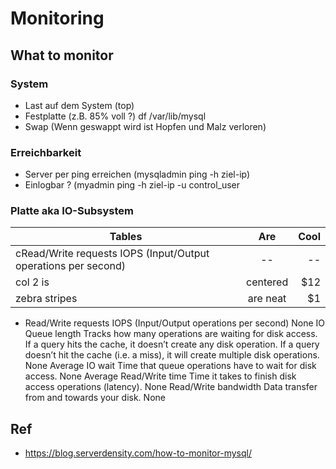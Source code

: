 # Monitoring

## What to monitor 

### System 

  * Last auf dem System (top) 
  * Festplatte (z.B. 85% voll ?) df /var/lib/mysql
  * Swap (Wenn geswappt wird ist Hopfen und Malz verloren) 
  
### Erreichbarkeit 

  * Server per ping erreichen (mysqladmin ping -h ziel-ip) 
  * Einlogbar ? (myadmin ping -h ziel-ip -u control_user 
 
### Platte aka IO-Subsystem 

| Tables        | Are           | Cool  |
| ------------- |:-------------:| -----:|
| cRead/Write requests	IOPS (Input/Output operations per second)      | -- | -- |
| col 2 is      | centered      |   $12 |
| zebra stripes | are neat      |    $1 |

  * Read/Write requests	IOPS (Input/Output operations per second)	None
IO Queue length	Tracks how many operations are waiting for disk access. If a query hits the cache, it doesn’t create any disk operation. If a query doesn’t hit the cache (i.e. a miss), it will create multiple disk operations.	None
Average IO wait	Time that queue operations have to wait for disk access.	None
Average Read/Write time	Time it takes to finish disk access operations (latency).	None
Read/Write bandwidth	Data transfer from and towards your disk.	None



## Ref 

  * https://blog.serverdensity.com/how-to-monitor-mysql/

